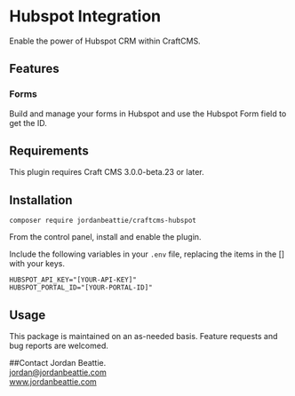 # Hubspot Integration
Enable the power of Hubspot CRM within CraftCMS.

## Features
### Forms
Build and manage your forms in Hubspot and use the Hubspot Form field to get the ID.


## Requirements
This plugin requires Craft CMS 3.0.0-beta.23 or later.

## Installation
```
composer require jordanbeattie/craftcms-hubspot
```

From the control panel, install and enable the plugin.

Include the following variables in your `.env` file, replacing the items in the [] with your keys.

```
HUBSPOT_API_KEY="[YOUR-API-KEY]"
HUBSPOT_PORTAL_ID="[YOUR-PORTAL-ID]"
```

## Usage
This package is maintained on an as-needed basis. Feature requests and bug reports are welcomed.

##Contact
Jordan Beattie. <br>
jordan@jordanbeattie.com <br>
www.jordanbeattie.com
